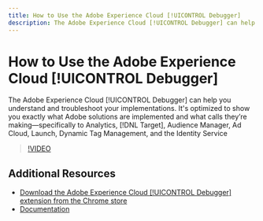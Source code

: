 ```yaml
---
title: How to Use the Adobe Experience Cloud [!UICONTROL Debugger]
description: The Adobe Experience Cloud [!UICONTROL Debugger] can help you understand and troubleshoot your implementations. It's optimized to show you exactly what Adobe solutions are implemented and what calls they’re making--specifically to Analytics, [!DNL Target], Audience Manager, Ad Cloud, Launch, Dynamic Tag Management, and the Adobe Experience Platform Identity Service
---
```


# How to Use the Adobe Experience Cloud [!UICONTROL Debugger]

The Adobe Experience Cloud [!UICONTROL Debugger] can help you understand and troubleshoot your implementations. It's optimized to show you exactly what Adobe solutions are implemented and what calls they’re making&mdash;specifically to Analytics, [!DNL Target], Audience Manager, Ad Cloud, Launch, Dynamic Tag Management, and the Identity Service

>[!VIDEO](https://video.tv.adobe.com/v/23064/?quality=12)

## Additional Resources

* [Download the Adobe Experience Cloud [!UICONTROL Debugger] extension from the Chrome store](https://chrome.google.com/webstore/detail/adobe-experience-cloud-de/ocdmogmohccmeicdhlhhgepeaijenapj)
* [Documentation](https://marketing.adobe.com/resources/help/en_US/experience-cloud-debugger/)